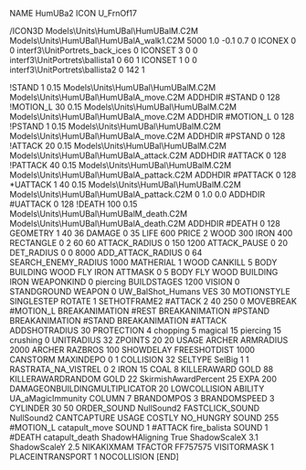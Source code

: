 NAME HumUBa2
ICON U_FrnOf17

/ICON3D Models\Units\HumUBal\HumUBalM.C2M Models\Units\HumUBal\HumUBalA_walk1.C2M 5000 1.0 -0.1 0.7 0 
ICONEX 0 0 interf3\UnitPortrets\_back_ices 0
ICONSET 3 0 0 interf3\UnitPortrets\ballista1 0 60 1
ICONSET 1 0 0 interf3\UnitPortrets\ballista2 0 142 1

!STAND          1 0.15 Models\Units\HumUBal\HumUBalM.C2M Models\Units\HumUBal\HumUBalA_move.C2M
ADDHDIR #STAND 0 128
!MOTION_L      30 0.15 Models\Units\HumUBal\HumUBalM.C2M Models\Units\HumUBal\HumUBalA_move.C2M
ADDHDIR #MOTION_L 0 128
!PSTAND        1  0.15 Models\Units\HumUBal\HumUBalM.C2M Models\Units\HumUBal\HumUBalA_move.C2M
ADDHDIR #PSTAND 0 128 
!ATTACK        20 0.15 Models\Units\HumUBal\HumUBalM.C2M Models\Units\HumUBal\HumUBalA_attack.C2M
ADDHDIR #ATTACK 0 128
!PATTACK        40 0.15 Models\Units\HumUBal\HumUBalM.C2M Models\Units\HumUBal\HumUBalA_pattack.C2M
ADDHDIR #PATTACK 0 128
*UATTACK        1 40 0.15 Models\Units\HumUBal\HumUBalM.C2M Models\Units\HumUBal\HumUBalA_pattack.C2M 0 1.0 0.0
ADDHDIR #UATTACK 0 128
!DEATH         100 0.15 Models\Units\HumUBal\HumUBalM_death.C2M Models\Units\HumUBal\HumUBalA_death.C2M
ADDHDIR #DEATH 0 128
GEOMETRY 1 40 36
DAMAGE   0 35
LIFE     600
PRICE 2 WOOD 300 IRON 400
RECTANGLE 0 2 60 60
ATTACK_RADIUS 0 150 1200
ATTACK_PAUSE 0 20
DET_RADIUS 0 0 8000
ADD_ATTACK_RADIUS 0 64
SEARCH_ENEMY_RADIUS 1000
MATHERIAL 1 WOOD
CANKILL 5 BODY BUILDING WOOD FLY IRON
ATTMASK 0 5 BODY FLY WOOD BUILDING IRON
WEAPONKIND 0 piercing
BUILDSTAGES 1200
VISION 0
STANDGROUND
WEAPON 0 UW_BalShot_Humans
VES 30
MOTIONSTYLE SINGLESTEP
ROTATE 1
SETHOTFRAME2 #ATTACK 2 40 250 0
MOVEBREAK #MOTION_L
BREAKANIMATION #REST
BREAKANIMATION #PSTAND
BREAKANIMATION #STAND
BREAKANIMATION #ATTACK
ADDSHOTRADIUS 30
PROTECTION 4 chopping 5 magical 15 piercing 15 crushing 0
UNITRADIUS 32
ZPOINTS 20 20
USAGE ARCHER
ARMRADIUS 		2000
ARCHER
RAZBROS 100
SHOWDELAY
FREESHOTDIST 1000
CANSTORM
MAXINDEPO 0 1
COLLISION 32
SELTYPE SelBig 1 1
RASTRATA_NA_VISTREL 0 2 IRON 15 COAL 8
KILLERAWARD             GOLD 88
KILLERAWARDRANDOM       GOLD 22
SkirmishAwardPercent 25
EXPA 200
DAMAGEONBUILDINGMULTIPLICATOR 20
LOWCOLLISION
ABILITY	UA_aMagicImmunity
COLUMN 7
BRANDOMPOS 3
BRANDOMSPEED 3
CYLINDER 30 50
ORDER_SOUND NullSound2
FASTCLICK_SOUND NullSound2
CANTCAPTURE
USAGE COSTLY
NO_HUNGRY
SOUND 255 #MOTION_L catapult_move
SOUND 1 #ATTACK fire_balista
SOUND 1 #DEATH catapult_death
ShadowHAligning True
ShadowScaleX 3.1
ShadowScaleY 2.5
NIKAKIXMAM
TFACTOR FF757575
VISITORMASK 1
PLACEINTRANSPORT 1
NOCOLLISION
[END]
